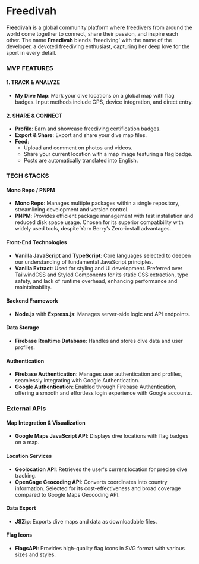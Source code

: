 # Freedivah
**Freedivah** is a global community platform where freedivers from around the world come together to connect, share their passion, and inspire each other. The name **Freedivah** blends 'freediving' with the name of the developer, a devoted freediving enthusiast, capturing her deep love for the sport in every detail.
### MVP FEATURES
#### 1. TRACK & ANALYZE

- **My Dive Map**: Mark your dive locations on a global map with flag badges. Input methods include GPS, device integration, and direct entry.
#### 2. SHARE & CONNECT

- **Profile**: Earn and showcase freediving certification badges.
- **Export & Share**: Export and share your dive map files.
- **Feed**:
    - Upload and comment on photos and videos.
    - Share your current location with a map image featuring a flag badge.
    - Posts are automatically translated into English.

### TECH STACKS

#### **Mono Repo / PNPM**

- **Mono Repo**: Manages multiple packages within a single repository, streamlining development and version control.
- **PNPM**: Provides efficient package management with fast installation and reduced disk space usage. Chosen for its superior compatibility with widely used tools, despite Yarn Berry’s Zero-install advantages.

#### **Front-End Technologies**

- **Vanilla JavaScript** and **TypeScript**: Core languages selected to deepen our understanding of fundamental JavaScript principles.
- **Vanilla Extract**: Used for styling and UI development. Preferred over TailwindCSS and Styled Components for its static CSS extraction, type safety, and lack of runtime overhead, enhancing performance and maintainability.

#### **Backend Framework**

- **Node.js** with **Express.js**: Manages server-side logic and API endpoints.

#### **Data Storage**

- **Firebase Realtime Database**: Handles and stores dive data and user profiles.

#### **Authentication**

- **Firebase Authentication**: Manages user authentication and profiles, seamlessly integrating with Google Authentication.
- **Google Authentication**: Enabled through Firebase Authentication, offering a smooth and effortless login experience with Google accounts.


### External APIs

#### **Map Integration & Visualization**

- **Google Maps JavaScript API**: Displays dive locations with flag badges on a map.

#### **Location Services**

- **Geolocation API**: Retrieves the user's current location for precise dive tracking.
- **OpenCage Geocoding API**: Converts coordinates into country information. Selected for its cost-effectiveness and broad coverage compared to Google Maps Geocoding API.

#### **Data Export**

- **JSZip**: Exports dive maps and data as downloadable files.

#### **Flag Icons**

- **FlagsAPI**: Provides high-quality flag icons in SVG format with various sizes and styles.

